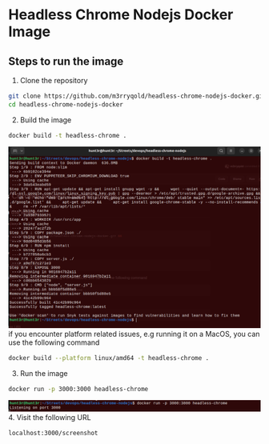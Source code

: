 # Headless Chrome Nodejs Docker Image
## Steps to run the image
1. Clone the repository
```bash
git clone https://github.com/m3rryqold/headless-chrome-nodejs-docker.git &&
cd headless-chrome-nodejs-docker
```
2. Build the image
```bash
docker build -t headless-chrome .
```
![](2023-01-09-13-21-20.png)
if you encounter platform related issues, e.g running it on a MacOS, you can use the following command
```bash
docker build --platform linux/amd64 -t headless-chrome .
```
3. Run the image
```bash
docker run -p 3000:3000 headless-chrome
```
![](2023-01-09-13-22-19.png)
4. Visit the following URL
```
localhost:3000/screenshot
```
